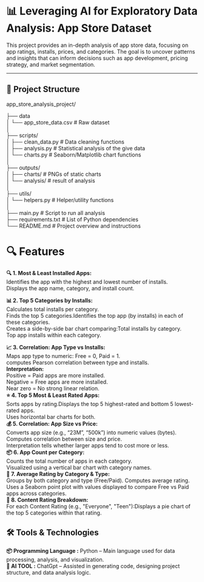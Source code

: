 # 📊 Leveraging AI for Exploratory Data Analysis: App Store Dataset

This project provides an in-depth analysis of app store data, focusing on app ratings, installs, prices, and categories. The goal is to uncover patterns and insights that can inform decisions such as app development, pricing strategy, and market segmentation.

---

## 📁 Project Structure

app_store_analysis_project/

├── data  
│ └── app_store_data.csv # Raw dataset  
│  
├── scripts/  
│ ├── clean_data.py # Data cleaning functions  
│ ├── analysis.py # Statistical analysis of the give data  
│ └── charts.py # Seaborn/Matplotlib chart functions  
│  
├── outputs/  
│ ├── charts/ # PNGs of static charts  
│ └── analysis/ #  result of analysis  
│  
├── utils/  
│ └── helpers.py # Helper/utility functions  
│  
├── main.py # Script to run all analysis  
├── requirements.txt # List of Python dependencies  
└── README.md # Project overview and instructions  
# 🔍 Features
**🔍 1. Most & Least Installed Apps:**  
Identifies the app with the highest and lowest number of installs.  
Displays the app name, category, and install count.

**📊 2. Top 5 Categories by Installs:**  
Calculates total installs per category.  
Finds the top 5 categories.Identifies the top app (by installs) in each of these categories.  
Creates a side-by-side bar chart comparing:Total installs by category.  
Top app installs within each category.

**📈 3. Correlation: App Type vs Installs:**  
Maps app type to numeric: Free = 0, Paid = 1.  
computes Pearson correlation between type and installs.  
**Interpretation:**  
Positive = Paid apps are more installed.  
Negative = Free apps are more installed.  
Near zero = No strong linear relation.  
**⭐ 4. Top 5 Most & Least Rated Apps:**  
Sorts apps by rating.Displays the top 5 highest-rated and bottom 5 lowest-rated apps.  
Uses horizontal bar charts for both.  
**💰 5. Correlation: App Size vs Price:**  
Converts app size (e.g., “23M”, “500k”) into numeric values (bytes). 
Computes correlation between size and price.  
Interpretation tells whether larger apps tend to cost more or less.  
**📦 6. App Count per Category:**  
Counts the total number of apps in each category.  
Visualized using a vertical bar chart with category names.  
**📐 7. Average Rating by Category & Type:**  
Groups by both category and type (Free/Paid).
Computes average rating.
Uses a Seaborn point plot with values displayed to compare Free vs Paid apps across categories.  
**🧒 8. Content Rating Breakdown:**  
For each Content Rating (e.g., "Everyone", "Teen"):Displays a pie chart of the top 5 categories within that rating.  

## 🛠️ Tools & Technologies
**📦 Programming Language :**  Python – Main language used for data processing, analysis, and visualization.  
**🧠 AI TOOL :**  ChatGpt –  Assisted in generating code, designing project structure, and data analysis logic.
